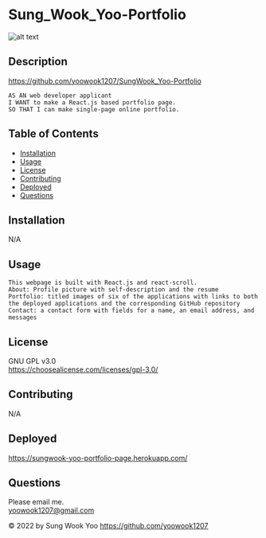 # Sung_Wook_Yoo-Portfolio


  ![alt text](https://img.shields.io/static/v1?label=LICENSE&message=GNU_GPL_v3.0&color=green)

## Description
  
https://github.com/yoowook1207/SungWook_Yoo-Portfolio<br />

    AS AN web developer applicant
    I WANT to make a React.js based portfolio page.
    SO THAT I can make single-page online portfolio. 


## Table of Contents
  * [Installation](#installation)
  * [Usage](#usage)
  * [License](#license)
  * [Contributing](#contributing)
  * [Deployed](#deployed)
  * [Questions](#questions)
  
## Installation

N/A 

## Usage

    This webpage is built with React.js and react-scroll.
    About: Profile picture with self-description and the resume
    Portfolio: titled images of six of the applications with links to both the deployed applications and the corresponding GitHub repository
    Contact: a contact form with fields for a name, an email address, and messages
  
## License
  GNU GPL v3.0
  <br />https://choosealicense.com/licenses/gpl-3.0/
  

## Contributing

  N/A

## Deployed
  https://sungwook-yoo-portfolio-page.herokuapp.com/

## Questions

  Please email me.<br />
  yoowook1207@gmail.com
  

  &copy; 2022 by Sung Wook Yoo https://github.com/yoowook1207